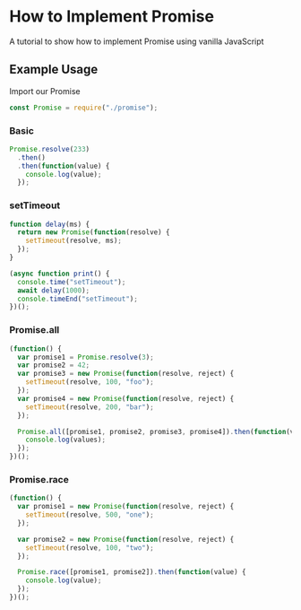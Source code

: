 # How to Implement Promise

A tutorial to show how to implement Promise using vanilla JavaScript

## Example Usage

Import our Promise
```javascript
const Promise = require("./promise");
```

### Basic
```javascript
Promise.resolve(233)
  .then()
  .then(function(value) {
    console.log(value);
  });
```

### setTimeout
```javascript
function delay(ms) {
  return new Promise(function(resolve) {
    setTimeout(resolve, ms);
  });
}

(async function print() {
  console.time("setTimeout");
  await delay(1000);
  console.timeEnd("setTimeout");
})();
```

### Promise.all
```javascript
(function() {
  var promise1 = Promise.resolve(3);
  var promise2 = 42;
  var promise3 = new Promise(function(resolve, reject) {
    setTimeout(resolve, 100, "foo");
  });
  var promise4 = new Promise(function(resolve, reject) {
    setTimeout(resolve, 200, "bar");
  });

  Promise.all([promise1, promise2, promise3, promise4]).then(function(values) {
    console.log(values);
  });
})();
```

### Promise.race
```javascript
(function() {
  var promise1 = new Promise(function(resolve, reject) {
    setTimeout(resolve, 500, "one");
  });

  var promise2 = new Promise(function(resolve, reject) {
    setTimeout(resolve, 100, "two");
  });

  Promise.race([promise1, promise2]).then(function(value) {
    console.log(value);
  });
})();
```
